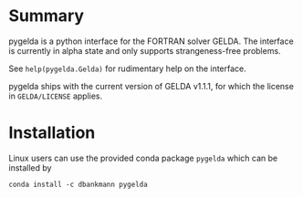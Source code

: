 # Summary
pygelda is a python interface for the FORTRAN solver GELDA. The interface is currently in alpha state and only supports strangeness-free problems.

See `help(pygelda.Gelda)` for rudimentary help on the interface.

pygelda ships with the current version of GELDA v1.1.1, for which the license in `GELDA/LICENSE` applies.

# Installation

Linux users can use the provided conda package `pygelda` which can be installed by
```
conda install -c dbankmann pygelda
```
